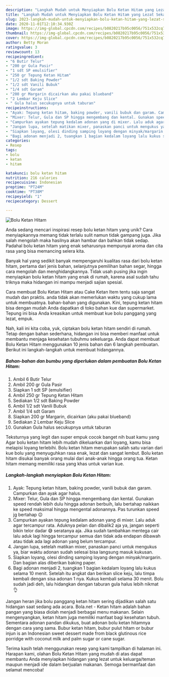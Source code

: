 ```yaml
---
description: "Langkah Mudah untuk Menyiapkan Bolu Ketan Hitam yang Lezat Sekali"
title: "Langkah Mudah untuk Menyiapkan Bolu Ketan Hitam yang Lezat Sekali"
slug: 2023-langkah-mudah-untuk-menyiapkan-bolu-ketan-hitam-yang-lezat-sekali
date: 2020-11-01T12:10:34.930Z
image: https://img-global.cpcdn.com/recipes/b0820217b95c0056/751x532cq70/bolu-ketan-hitam-foto-resep-utama.jpg
thumbnail: https://img-global.cpcdn.com/recipes/b0820217b95c0056/751x532cq70/bolu-ketan-hitam-foto-resep-utama.jpg
cover: https://img-global.cpcdn.com/recipes/b0820217b95c0056/751x532cq70/bolu-ketan-hitam-foto-resep-utama.jpg
author: Betty Moran
ratingvalue: 3
reviewcount: 13
recipeingredient:
- "6 Butir Telur"
- "200 gr Gula Pasir"
- "1 sdt SP emulsifier"
- "250 gr Tepung Ketan Hitam"
- "1/2 sdt Baking Powder"
- "1/2 sdt Vanili Bubuk"
- "1/4 sdt Garam"
- "200 gr Margarin dicairkan aku pakai blueband"
- "2 Lembar Keju Slice"
- " Gula halus secukupnya untuk taburan"
recipeinstructions:
- "Ayak: Tepung ketan hitam, baking powder, vanili bubuk dan garam. Campurkan dan ayak agar halus."
- "Mixer: Telur, Gula dan SP hingga mengembang dan kental. Gunakan speed rendah lebih dulu hingga adonan berbuih, lalu bertahap naikkan ke speed maksimal hingga mengental adonannya. Pas turunkan speed jg bertahap 😉"
- "Campurkan ayakan tepung kedalam adonan yang di mixer. Lalu aduk agar tercampur rata. Aduknya pelan dan dibalik2 aja ya, jangan seperti bikin telor dadar 😅 seratanya aja. Jika sudah tambahkan mentega cair lalu aduk lagi hingga tercampur semua dan tidak ada endapan dibawah atau tidak ada lagi adonan yang belum tercampur."
- "Jangan lupa, setelah matikan mixer, panaskan panci untuk mengukus ya, biar waktu adonan sudah selesai bisa langsung masuk kukusan."
- "Siapkan loyang, olesi dinding samping loyang dengan minyak/margarin. Dan bagian alas diberikan baking paper."
- "Bagi adonan menjadi 2, tuangkan 1 bagian kedalam loyang lalu kukus selama 10 menit. Setelah itu angkat dan berikan slice keju, lalu timpa kembali dengan sisa adonan 1 nya. Kukus kembali selama 30 menit. Bolu sudah jadi deh, lalu hidangkan dengan taburan gula halus lebih nikmat 👌"
categories:
- Resep
tags:
- bolu
- ketan
- hitam

katakunci: bolu ketan hitam 
nutrition: 216 calories
recipecuisine: Indonesian
preptime: "PT24M"
cooktime: "PT38M"
recipeyield: "1"
recipecategory: Dessert

---
```



![Bolu Ketan Hitam](https://img-global.cpcdn.com/recipes/b0820217b95c0056/751x532cq70/bolu-ketan-hitam-foto-resep-utama.jpg)

Anda sedang mencari inspirasi resep bolu ketan hitam yang unik? Cara menyiapkannya memang tidak terlalu sulit namun tidak gampang juga. Jika salah mengolah maka hasilnya akan hambar dan bahkan tidak sedap. Padahal bolu ketan hitam yang enak seharusnya mempunyai aroma dan cita rasa yang bisa memancing selera kita.

Banyak hal yang sedikit banyak mempengaruhi kualitas rasa dari bolu ketan hitam, pertama dari jenis bahan, selanjutnya pemilihan bahan segar, hingga cara mengolah dan menghidangkannya. Tidak usah pusing jika ingin menyiapkan bolu ketan hitam yang enak di rumah, karena asal sudah tahu triknya maka hidangan ini mampu menjadi sajian spesial.

Cara membuat Bolu Ketan Hitam atau Cake Ketan Item tentu saja sangat mudah dan praktis. anda tidak akan memerlukan waktu yang cukup lama untuk membuatnya. bahan-bahan yang digunakan. Kini, tepung ketan hitam bisa dengan mudah Anda dapatkan di toko bahan kue dan supermarket. Tepung ini bisa Anda kreasikan untuk membuat kue bolu panggang yang lezat, empuk.


Nah, kali ini kita coba, yuk, ciptakan bolu ketan hitam sendiri di rumah. Tetap dengan bahan sederhana, hidangan ini bisa memberi manfaat untuk membantu menjaga kesehatan tubuhmu sekeluarga. Anda dapat membuat Bolu Ketan Hitam menggunakan 10 jenis bahan dan 6 langkah pembuatan. Berikut ini langkah-langkah untuk membuat hidangannya.

<!--inarticleads1-->

##### Bahan-bahan dan bumbu yang diperlukan dalam pembuatan Bolu Ketan Hitam:

1. Ambil 6 Butir Telur
1. Ambil 200 gr Gula Pasir
1. Siapkan 1 sdt SP (emulsifier)
1. Ambil 250 gr Tepung Ketan Hitam
1. Sediakan 1/2 sdt Baking Powder
1. Ambil 1/2 sdt Vanili Bubuk
1. Ambil 1/4 sdt Garam
1. Siapkan 200 gr Margarin, dicairkan (aku pakai blueband)
1. Sediakan 2 Lembar Keju Slice
1. Gunakan  Gula halus secukupnya untuk taburan


Teksturnya yang legit dan super empuk cocok banget nih buat kamu yang Agar bolu ketan hitam lebih mudah dikeluarkan dari loyang, kamu bisa melapisi loyang terlebihi. Bolu ketan hitam merupakan salah satu varian dari kue bolu yang menyuguhkan rasa enak, lezat dan sangat lembut. Bolu ketan hitam disukai banyak orang mulai dari anak-anak hingga orang tua. Ketan hitam memang memiliki rasa yang khas untuk varian kue. 

<!--inarticleads2-->

##### Langkah-langkah menyiapkan Bolu Ketan Hitam:

1. Ayak: Tepung ketan hitam, baking powder, vanili bubuk dan garam. Campurkan dan ayak agar halus.
1. Mixer: Telur, Gula dan SP hingga mengembang dan kental. Gunakan speed rendah lebih dulu hingga adonan berbuih, lalu bertahap naikkan ke speed maksimal hingga mengental adonannya. Pas turunkan speed jg bertahap 😉
1. Campurkan ayakan tepung kedalam adonan yang di mixer. Lalu aduk agar tercampur rata. Aduknya pelan dan dibalik2 aja ya, jangan seperti bikin telor dadar 😅 seratanya aja. Jika sudah tambahkan mentega cair lalu aduk lagi hingga tercampur semua dan tidak ada endapan dibawah atau tidak ada lagi adonan yang belum tercampur.
1. Jangan lupa, setelah matikan mixer, panaskan panci untuk mengukus ya, biar waktu adonan sudah selesai bisa langsung masuk kukusan.
1. Siapkan loyang, olesi dinding samping loyang dengan minyak/margarin. Dan bagian alas diberikan baking paper.
1. Bagi adonan menjadi 2, tuangkan 1 bagian kedalam loyang lalu kukus selama 10 menit. Setelah itu angkat dan berikan slice keju, lalu timpa kembali dengan sisa adonan 1 nya. Kukus kembali selama 30 menit. Bolu sudah jadi deh, lalu hidangkan dengan taburan gula halus lebih nikmat 👌


Jangan heran jika bolu panggang ketan hitam sering dijadikan salah satu hidangan saat sedang ada acara. Bola.net - Ketan hitam adalah bahan pangan yang biasa diolah menjadi berbagai menu makanan. Selain mengenyangkan, ketan hitam juga memiliki manfaat bagi kesehatan tubuh. Sementara adonan pandan dikukus, buat adonan bolu ketan hitamnya dengan cara yang sama. Bubur ketan hitam, bubur pulut hitam or bubur injun is an Indonesian sweet dessert made from black glutinous rice porridge with coconut milk and palm sugar or cane sugar. 

Terima kasih telah menggunakan resep yang kami tampilkan di halaman ini. Harapan kami, olahan Bolu Ketan Hitam yang mudah di atas dapat membantu Anda menyiapkan hidangan yang lezat untuk keluarga/teman maupun menjadi ide dalam berjualan makanan. Semoga bermanfaat dan selamat mencoba!
